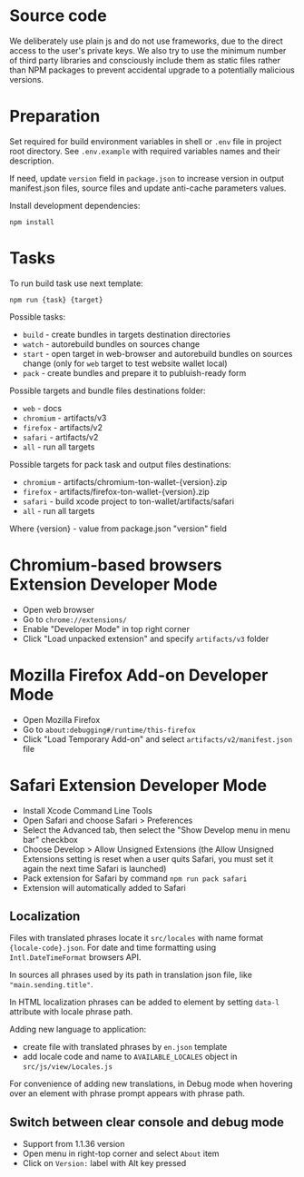 # Source code

We deliberately use plain js and do not use frameworks, due to the direct access to the user's private keys. We also try to use the minimum number of third party libraries and consciously include them as static files rather than NPM packages to prevent accidental upgrade to a potentially malicious versions.

# Preparation

Set required for build environment variables in shell or `.env` file in project root directory. See `.env.example` with required variables names and their description.

If need, update `version` field in `package.json` to increase version in output manifest.json files, source files and update anti-cache parameters values.

Install development dependencies:

```
npm install
```

# Tasks

To run build task use next template:

```
npm run {task} {target}
```

Possible tasks:
- `build` - create bundles in targets destination directories
- `watch` - autorebuild bundles on sources change
- `start` - open target in web-browser and autorebuild bundles on sources change (only for `web` target to test website wallet local)
- `pack` - create bundles and prepare it to publuish-ready form

Possible targets and bundle files destinations folder:
- `web` - docs
- `chromium` - artifacts/v3
- `firefox` - artifacts/v2
- `safari` - artifacts/v2
- `all` - run all targets

Possible targets for pack task and output files destinations:
- `chromium` - artifacts/chromium-ton-wallet-{version}.zip
- `firefox` - artifacts/firefox-ton-wallet-{version}.zip
- `safari` - build xcode project to ton-wallet/artifacts/safari
- `all` - run all targets

Where {version} - value from package.json "version" field

# Chromium-based browsers Extension Developer Mode

- Open web browser
- Go to `chrome://extensions/`
- Enable "Developer Mode" in top right corner
- Click "Load unpacked extension" and specify `artifacts/v3` folder

# Mozilla Firefox Add-on Developer Mode

- Open Mozilla Firefox
- Go to `about:debugging#/runtime/this-firefox`
- Click "Load Temporary Add-on" and select `artifacts/v2/manifest.json` file

# Safari Extension Developer Mode

- Install Xcode Command Line Tools
- Open Safari and choose Safari > Preferences
- Select the Advanced tab, then select the "Show Develop menu in menu bar" checkbox
- Choose Develop > Allow Unsigned Extensions (the Allow Unsigned Extensions setting is reset when a user quits Safari, you must set it again the next time Safari is launched)
- Pack extension for Safari by command `npm run pack safari`
- Extension will automatically added to Safari

## Localization

Files with translated phrases locate it `src/locales` with name format `{locale-code}.json`. For date and time formatting using `Intl.DateTimeFormat` browsers API.

In sources all phrases used by its path in translation json file, like `"main.sending.title"`.

In HTML localization phrases can be added to element by setting `data-l` attribute with locale phrase path.

Adding new language to application:
- create file with translated phrases by `en.json` template
- add locale code and name to `AVAILABLE_LOCALES` object in `src/js/view/Locales.js`

For convenience of adding new translations, in Debug mode when hovering over an element with phrase prompt appears with phrase path.

## Switch between clear console and debug mode

- Support from 1.1.36 version
- Open menu in right-top corner and select `About` item
- Click on `Version:` label with Alt key pressed
